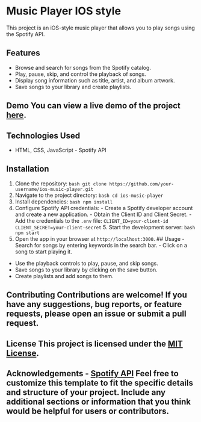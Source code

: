 # Music Player IOS style
This project is an iOS-style music player that allows you to play songs using the Spotify API. 
## Features 
- Browse and search for songs from the Spotify catalog. 
- Play, pause, skip, and control the playback of songs. 
- Display song information such as title, artist, and album artwork. 
- Save songs to your library and create playlists. 

## Demo You can view a live demo of the project [here](link-to-demo). 

## Technologies Used 
- HTML, CSS, JavaScript - Spotify API 

## Installation 
1. Clone the repository: ```bash git clone https://github.com/your-username/ios-music-player.git ``` 
2. Navigate to the project directory: ```bash cd ios-music-player ``` 
3. Install dependencies: ```bash npm install ``` 
4. Configure Spotify API credentials: - Create a Spotify developer account and create a new application. - Obtain the Client ID and Client Secret. - Add the credentials to the `.env` file: ``` CLIENT_ID=your-client-id CLIENT_SECRET=your-client-secret ``` 5. Start the development server: ```bash npm start ``` 
6. Open the app in your browser at `http://localhost:3000`. ## Usage - Search for songs by entering keywords in the search bar. - Click on a song to start playing it. 
- Use the playback controls to play, pause, and skip songs.
- Save songs to your library by clicking on the save button. 
- Create playlists and add songs to them. 
## Contributing Contributions are welcome! If you have any suggestions, bug reports, or feature requests, please open an issue or submit a pull request. 
## License This project is licensed under the [MIT License](LICENSE). 
## Acknowledgements - [Spotify API](https://developer.spotify.com/documentation/web-api/) Feel free to customize this template to fit the specific details and structure of your project. Include any additional sections or information that you think would be helpful for users or contributors.